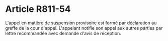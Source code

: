 # Article R811-54

L'appel en matière de suspension provisoire est formé par déclaration au greffe de la cour d'appel. L'appelant notifie son appel aux autres parties par lettre recommandée avec demande d'avis de réception.